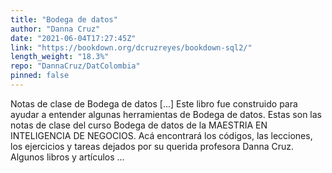 ```yaml
---
title: "Bodega de datos"
author: "Danna Cruz"
date: "2021-06-04T17:27:45Z"
link: "https://bookdown.org/dcruzreyes/bookdown-sql2/"
length_weight: "18.3%"
repo: "DannaCruz/DatColombia"
pinned: false
---
```


Notas de clase de Bodega de datos [...] Este libro fue construido para ayudar a entender algunas herramientas de Bodega de datos. Estas son las notas de clase del curso Bodega de datos de la MAESTRIA EN INTELIGENCIA DE NEGOCIOS. Acá encontrará los códigos, las lecciones, los ejercicios y tareas dejados por su querida profesora Danna Cruz. Algunos libros y artículos ...
